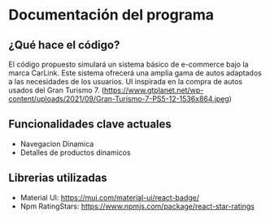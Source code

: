 # Documentación del programa

## ¿Qué hace el código?
El código propuesto simulará un sistema básico de e-commerce bajo la marca CarLink. Este sistema ofrecerá una amplia gama de autos adaptados a las necesidades de los usuarios. UI inspirada en la compra de autos usados del Gran Turismo 7. (https://www.gtplanet.net/wp-content/uploads/2021/09/Gran-Turismo-7-PS5-12-1536x864.jpeg)

## Funcionalidades clave actuales
- Navegacion Dinamica
- Detalles de productos dinamicos

## Librerias utilizadas

- Material UI: https://mui.com/material-ui/react-badge/
- Npm RatingStars: https://www.npmjs.com/package/react-star-ratings
